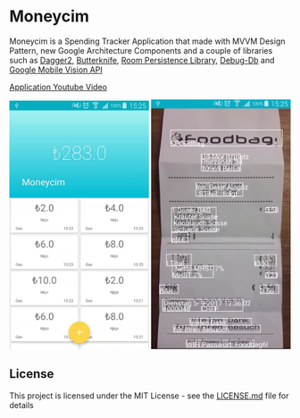 # Moneycim

Moneycim is a Spending Tracker Application that made with MVVM Design Pattern, new Google Architecture Components and a couple of libraries such as [Dagger2](https://google.github.io/dagger/), [Butterknife](http://jakewharton.github.io/butterknife/), [Room Persistence Library](https://developer.android.com/topic/libraries/architecture/room.html), [Debug-Db](https://github.com/amitshekhariitbhu/Android-Debug-Database) and [Google Mobile Vision API](https://developers.google.com/vision/)

[Application Youtube Video](https://youtu.be/a-PdmxyXhWc)

<img src="/art/1.png" width="250"> <img src="/art/2.png" width="250">

## License
This project is licensed under the MIT License - see the [LICENSE.md](LICENSE.md) file for details
